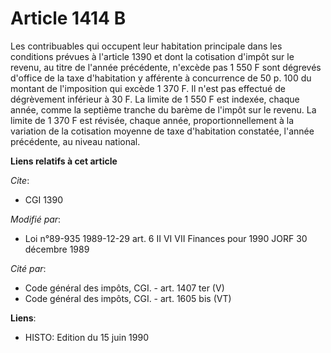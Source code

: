 # Article 1414 B

Les contribuables qui occupent leur habitation principale dans les conditions prévues à l'article 1390 et dont la cotisation
d'impôt sur le revenu, au titre de l'année précédente, n'excède pas 1 550 F sont dégrevés d'office de la taxe d'habitation y
afférente à concurrence de 50 p. 100 du montant de l'imposition qui excède 1 370 F. Il n'est pas effectué de dégrèvement
inférieur à 30 F. La limite de 1 550 F est indexée, chaque année, comme la septième tranche du barème de l'impôt sur le
revenu. La limite de 1 370 F est révisée, chaque année, proportionnellement à la variation de la cotisation moyenne de taxe
d'habitation constatée, l'année précédente, au niveau national.

**Liens relatifs à cet article**

_Cite_:

  - CGI 1390

_Modifié par_:

  - Loi n°89-935 1989-12-29 art. 6 II VI VII Finances pour 1990 JORF 30 décembre 1989

_Cité par_:

  - Code général des impôts, CGI. - art. 1407 ter (V)
  - Code général des impôts, CGI. - art. 1605 bis (VT)

**Liens**:

  - HISTO: Edition du 15 juin 1990
